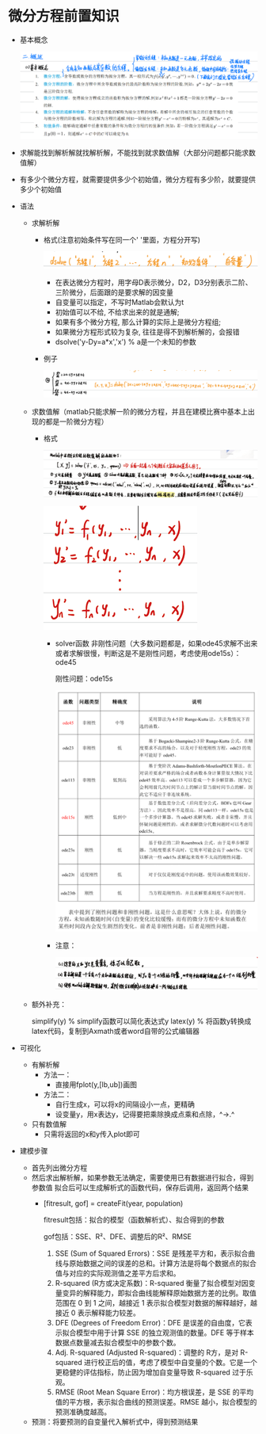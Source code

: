 # 微分方程前置知识

-   基本概念

    ![](image/image_H0Ej44a7iU.png)
-   求解能找到解析解就找解析解，不能找到就求数值解（大部分问题都只能求数值解）
-   有多少个微分方程，就需要提供多少个初始值，微分方程有多少阶，就要提供多少个初始值
-   语法
    -   求解析解
        -   格式(注意初始条件写在同一个' '里面，方程分开写)

            ![](image/image_e4Jic-1CcP.png)
            -   在表达微分方程时，用字母D表示微分，D2，D3分别表示二阶、三阶微分，后面跟的是要求解的因变量
            -   自变量可以指定，不写时Matlab会默认为t&#x20;
            -   初始值可以不给, 不给求出来的就是通解;
            -   如果有多个微分⽅程, 那么计算的实际上是微分⽅程组;
            -   如果微分⽅程形式较为复杂, 往往是得不到解析解的，会报错
            -   dsolve('y-Dy=a\*x','x')  % a是一个未知的参数
        -   例子

            ![](image/image_78fUt5tn7g.png)
    -   求数值解（matlab只能求解一阶的微分方程，并且在建模比赛中基本上出现的都是一阶微分方程）
        -   格式

            ![](image/image_m8HcSowiu1.png)

            ![](image/image_jPJRe3wgzy.png)
            -   solver函数
                非刚性问题（大多数问题都是，如果ode45求解不出来或者求解很慢，判断这是不是刚性问题，考虑使用ode15s）：ode45

                刚性问题：ode15s

                ![](image/image_xV1JhAR6zr.png)
            -   注意：

                ![](image/image_0DhtkHRUrz.png)
    -   额外补充：

        simplify(y)  % simplify函数可以简化表达式y
        latex(y) % 将函数y转换成latex代码，复制到Axmath或者word自带的公式编辑器
-   可视化
    -   有解析解
        -   方法一：
            -   直接用fplot(y,\[lb,ub])画图
        -   方法二：
            -   自行生成x，可以将x的间隔设小一点，更精确
            -   设变量y，用x表达y，记得要把乘除换成点乘和点除，^→.^
    -   只有数值解
        -   只需将返回的x和y传入plot即可
-   建模步骤
    -   首先列出微分方程
    -   然后求出解析解，如果参数无法确定，需要使用已有数据进行拟合，得到参数值
        拟合后可以生成解析式的函数代码，保存后调用，返回两个结果
        -   \[fitresult, gof] = createFit(year, population)&#x20;

            fitresult包括：拟合的模型（函数解析式）、拟合得到的参数

            gof包括：SSE、R²、DFE、调整后的R²、RMSE
            1.  SSE (Sum of Squared Errors)：SSE 是残差平方和，表示拟合曲线与原始数据之间的误差的总和。计算方法是将每个数据点的拟合值与对应的实际观测值之差平方后求和。
            2.  R-squared (R方或决定系数)：R-squared 衡量了拟合模型对因变量变异的解释能力，即拟合曲线能解释原始数据方差的比例。取值范围在 0 到 1 之间，越接近 1 表示拟合模型对数据的解释越好，越接近 0 表示解释能力较差。
            3.  DFE (Degrees of Freedom Error)：DFE 是误差的自由度，它表示拟合模型中用于计算 SSE 的独立观测值的数量。DFE 等于样本数据点数量减去拟合模型中的参数个数。
            4.  Adj. R-squared (Adjusted R-squared)：调整的 R方，是对 R-squared 进行校正后的值，考虑了模型中自变量的个数。它是一个更稳健的评估指标，防止因为增加自变量导致 R-squared 过于乐观。
            5.  RMSE (Root Mean Square Error)：均方根误差，是 SSE 的平均值的平方根，表示拟合曲线的预测误差。RMSE 越小，拟合模型的预测准确度越高。
    -   预测：将要预测的自变量代入解析式中，得到预测结果

